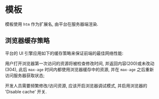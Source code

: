 # 模板

模板使用 `htm` 作为扩展名, 由平台在服务器端渲染.


## 浏览器缓存策略

平台的 UI 引擎应用如下的缓存策略来保证前端的最佳网络性能:

用户打开浏览器第一次访问的资源将被检查修改时间, 并返回内容(200)或未改动(304),
此后 `max-age` 时间内都使用浏览器缓存中的资源, 并在 `max-age` 之后重新访问服务器获取状态;

开发人员需要频繁修改/访问资源, 应该开启浏览器调试模式, 并启用浏览器的 'Disable cache' 开关.